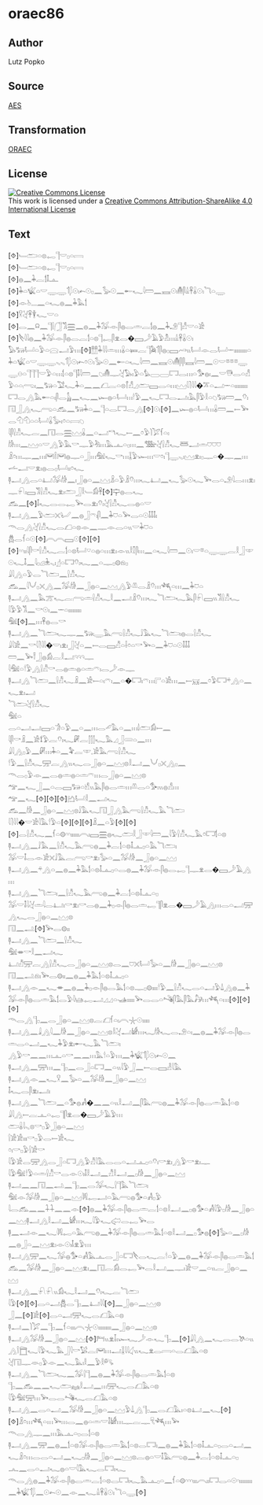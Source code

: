 # oraec86

## Author

Lutz Popko

## Source

[AES](https://github.com/simondschweitzer/aes)

## Transformation

[ORAEC](https://oraec.github.io/)

## License

<a rel="license" href="http://creativecommons.org/licenses/by-sa/4.0/"><img alt="Creative Commons License" style="border-width:0" src="https://i.creativecommons.org/l/by-sa/4.0/88x31.png" /></a><br />This work is licensed under a <a rel="license" href="http://creativecommons.org/licenses/by-sa/4.0/">Creative Commons Attribution-ShareAlike 4.0 International License</a>

## Text

[⯑]𓄑𓂧𓏏𓊖𓉻𓊹𓎟𓊪𓏏𓇯<br>
[⯑]𓄑𓂧𓏏𓊖𓉻𓊹𓎟𓊪𓏏𓇯<br>
[⯑]𓐍𓈖𓇓𓐛𓌀𓄤𓊵<br>
[⯑]𓇓𓏏𓆤𓏏𓎟𓇾𓇾𓄊𓆄𓇳𓏤𓍉𓇳𓊪𓈖𓅭𓇳𓈖𓄡𓆑𓇋𓏠𓈖𓈘𓇳𓏤𓄟𓋴𓏙𓋹𓏇𓇳𓏤𓆓𓏏𓇾<br>
[⯑]𓁹𓊸𓈒𓈒𓈒𓈖𓏏𓆑𓐍𓈖𓇓𓅓𓌀<br>
[⯑]𓎃𓋔𓋹𓇉𓆑𓎟𓏏<br>
[⯑]𓂋𓈖𓍶𓈖𓊹𓍛𓃂𓀢𓈗𓈖𓐍𓈖𓇓𓅮𓁹𓋴𓐍𓂋𓏛𓐛𓌀𓐍𓈖𓇓𓄂𓊹𓀭𓎟𓏏𓀀<br>
[⯑]𓌸𓇋𓇋𓐍𓈖𓇓𓅮𓁹𓋴𓐍𓂋𓐛𓌀𓏏𓊖𓊹𓉻𓋴𓁷𓂋�𓈙𓌳𓄿𓅱𓁴𓏥𓏙𓋹𓏇𓇳𓏤<br>
𓅃𓃒𓂡𓏏𓅱𓏏𓈍𓂝𓅱𓏥[⯑]𓊽𓊽𓇓𓇋𓇋𓏛𓏥𓏇𓏏𓍃𓐛𓊹𓅉𓄊𓋴𓐍𓊪𓈙𓄗𓏭𓂡𓁹𓂋𓂡𓌔𓏤𓏤𓏤𓏤𓏤𓏤𓏤𓏤𓏤𓏏𓇓𓏏𓆤𓏏𓎟𓇾𓇾𓈅𓈅𓄊𓆄𓇳𓏤𓍉𓏌𓇳𓏤𓅭𓇳𓈖𓄡𓏏𓆑𓇋𓏠𓈖𓈘𓇳𓏤𓄟𓋴𓋴𓈘𓇋𓏠𓈖𓇳𓎟𓎼𓎼𓎼𓇾𓇾𓇷𓏏𓊹𓊹𓊹𓎟𓅱𓏏𓏥𓌀𓏏𓊖𓊹𓄤𓇋𓏠𓈖𓆇𓏤𓄟𓊃𓋔𓅃𓏤𓅱𓏏𓅊𓈀𓈀𓉐𓂋𓏥𓏏𓅜𓐍𓏤𓈖𓎟𓇥𓂋𓏏𓀭𓅱𓏏𓏏𓂺𓏤𓈖𓃒𓏏𓅑𓆑𓇓𓏏𓈖𓈖𓆎𓐛𓏏𓊖𓋾𓀭𓈎𓂧𓈙𓂋𓏏𓏥𓈉𓇋𓍘𓇋𓇋�𓎁𓏏𓂝𓌔𓏏𓏤𓏤𓏤𓏤𓏤𓏤𓏤𓏤𓏤𓉐𓂋𓂻𓅓𓄡𓏏𓏤𓋴𓂋𓃱𓈖𓆑𓈖𓆱𓐍𓏏𓂡𓏥𓎗𓅱𓈖𓆑𓉐𓂋𓂝𓏤𓅓𓋴𓅱𓎛𓏏𓆇𓃒𓏠𓈖𓄣𓏤𓉔𓃀𓂻𓆑𓂺𓏏𓃹𓈖𓃒𓇓𓏏𓈖𓊹𓏏𓂋𓉐𓂋𓂻[⯑]𓇳𓏤[⯑]𓈖𓆱𓐍𓏏𓂡𓏥𓏇𓏠𓈖𓍿𓅨𓂋𓄇𓄇𓏏𓏏𓂡𓏇𓅭𓏤𓏌𓏏𓇯𓆇<br>
𓇋𓋴𓍛𓀯𓆑𓐛𓈖𓉔𓂋𓈗𓈉𓏇𓈖𓏏𓂝𓎔𓆑𓍿𓈖𓏌𓅱𓌙𓅯𓆳𓏏𓏤<br>
𓀙𓏥𓈖𓈉𓏏𓎟𓂻𓅱𓅓𓎡𓊃𓅱𓀓𓏥𓅓𓊵𓏏𓊪𓏥𓈖𓅢𓋔𓍛𓀯𓆑𓆷𓂝𓏛𓈞𓈞𓈞<br>
𓏎𓏌𓏥𓊃𓈖𓏥𓋞𓌉𓋞𓐍𓊃𓏏𓃀𓏥𓅕𓆑𓎡𓏥𓆼𓅱𓆱𓏥𓎟𓏌𓏤𓊹𓇾𓈅𓏤𓈉𓁷𓏤𓊪𓊃𓏏�𓊃𓈖𓏥<br>
𓌡𓂝𓎟𓁷𓏤𓐍𓂋𓊪𓂡𓏤𓏤𓏌𓆑<br>
𓊢𓂝𓂻𓂋𓏏𓂞𓅮𓀙𓈖𓏤𓃀𓐍𓏏𓈖𓈉𓏎𓏏𓅱𓏎𓄣𓏥𓆑𓂞𓈖𓆑𓅭𓇳𓆑𓅨𓂋𓏏𓄂𓇋𓂋𓏥𓁷𓏤𓊃𓍯𓏤𓈙𓀢𓍛𓀯𓆑𓁷𓏤𓂧𓃀𓎛𓄑𓀁𓋹[⯑]𓊡𓐍𓂋𓆑<br>
𓃹𓈖[⯑]𓄤𓆑𓂋𓂋𓉻𓅨𓂋𓁷𓏤𓄣𓏤𓋔𓍛𓀯𓆑𓂋𓐍𓏏𓎟<br>
𓊢𓂝𓂻𓈖𓅱𓂧𓏴𓂦𓈖𓐍𓃀𓍼𓏤𓋴𓈖𓇓𓈞𓏏𓅨𓂋𓏏𓇳𓄤𓄤𓄤𓏤<br>
𓄭𓂋𓂻𓋔𓍛𓀯𓆑𓂋𓆎𓏏𓊖𓁹𓈖𓊃𓁹𓂋𓏏𓏭𓎟𓇓𓈞𓏏<br>
𓆣𓂋𓆳𓏏𓇳[⯑]𓇹𓇹𓈙𓇳[⯑][⯑][⯑]𓎆𓎆𓏤𓏤𓇋𓋴𓎡𓍛𓀯𓆑𓐛𓌀𓏏𓊖𓂡𓎺𓏏𓐍𓏏𓏥𓁷𓏤𓁹𓏭𓎛𓎿𓋴𓏥𓈖𓏏𓆑𓇋𓏠𓈖𓇳𓏤𓎟𓎼𓏏𓇾𓇾𓐛𓎛𓃀𓎱𓇳𓆑𓄤𓈖𓇋𓊪𓊒𓇔𓈅𓏤𓊨𓏏𓉐𓄣𓏤𓆑𓈖𓏏𓊃𓊪𓊗𓁶𓊪<br>
𓇍𓇋𓂻𓏏𓅱𓂋𓆓𓂧𓈖𓍛𓀯𓆑<br>
𓃹𓈖𓇋𓄋𓊪𓏴𓂻𓈖𓅮𓀙𓈖𓃀𓐍𓏏𓈖𓈉𓂻𓅱𓌨𓂋𓏎𓄣𓏥𓆈𓏏𓏥𓈖𓇓𓈞𓏏<br>
𓊢𓂝𓂻𓈖𓅓𓊄𓆑𓐛𓂺𓏛𓍛𓀯𓆑𓎛𓈖𓂝𓏎𓄣𓏥𓆑𓆓𓂧𓆑𓅓𓋴𓍯𓈙𓏭𓀢𓍛𓀯𓆑<br>
𓇋𓅱𓅱𓀢𓈖𓎡𓇳𓏤𓈖𓌔𓏏𓏤𓏤𓏤𓏤𓏤𓏤𓏤𓏤𓏤<br>
𓅕[⯑]𓈖𓏥𓋹𓐍𓂋𓎡<br>
𓊢𓂝𓂻𓈖𓆓𓂧𓆑𓊃𓈖𓃒𓏤𓇾𓅓𓂺𓍛𓀯𓆑𓄙𓅓𓆑𓆓𓂧𓏤𓐍𓂋𓍛𓀯𓆑<br>
𓇍𓇋𓀀𓈖𓎡𓇋𓍘𓇋𓇋�𓎟𓏤𓁷𓏤𓃀𓋔𓏏𓈖𓍿𓂋𓈙𓀯𓏏𓌢𓏌𓏏𓎡𓅨𓏏𓈖𓇓𓈞𓏏𓇳𓄤𓄤𓄤<br>
𓏠𓈖𓅨𓍋𓃀𓐍𓀁𓐛𓎛𓂝𓄹𓄹𓄹𓊃<br>
𓇋𓅕𓏏𓎗𓅱𓂻𓍛𓀯𓎡𓂋𓐍𓏛𓐍𓏏𓏛𓍼𓏤𓂋𓌳𓁹𓊃<br>
𓊢𓂝𓂻𓆓𓂧𓈖𓍛𓀯𓆑𓏎𓈖𓀀𓍿𓏏𓏤𓍼𓏤𓈖𓏏�𓉐𓏤𓍼𓏥𓊋𓏏𓀀𓏥𓈖𓍿𓄚𓈖𓏌𓅱𓉐𓍬𓂻𓏏𓈖𓆑𓁷𓏤𓂝<br>
𓆓𓂧𓋔𓍛𓀯𓆑<br>
𓅕𓏏<br>
𓂋𓏏𓂝𓂝𓈙𓏏𓀞𓏏𓅱𓈖𓏏𓈖𓏥𓂋𓄔𓅓𓏏𓈖𓏥𓌃𓂧𓀁𓍿𓈖<br>
𓇋𓋴𓎡𓏎𓈖𓀀𓍍𓅱𓐛𓄣𓏤𓆑𓏞𓐛𓂭𓂭𓂭𓆑𓅓𓈎𓃀𓄲𓏏𓈖𓏥<br>
𓇍𓇋𓂻𓊪𓅱𓈖𓏞𓏥𓇓𓏏𓈖𓅝𓐛𓎱𓈒𓀀𓅓𓂺𓍛𓀯𓆑<br>
𓎗𓅱𓈖𓍛𓀯𓆑𓈝𓐛𓂻𓏭𓆑𓂋𓃀𓐍𓏏𓈖𓈉𓊖𓎛𓂝𓈖𓄋𓊪𓏴𓂻𓊪𓈖<br>
𓄭𓂋𓊪𓅱𓁹𓈖𓂋𓐍𓏛𓐍𓏏𓏛𓍼𓏥𓂋𓃀𓐍𓏏𓈖𓈉𓊖<br>
𓅠𓈖𓆑𓃀𓈖𓏏𓂋𓈙𓃒𓏏𓀺𓏭𓅓𓋴𓐍𓂋𓏛𓏥𓌨𓂋𓏏𓅜𓏤𓏭𓐍𓀭𓏥<br>
𓅠𓈖𓆑[⯑][⯑][⯑]𓂚𓂡𓎛𓈖𓂝𓆑<br>
𓃹𓈖𓀙𓈖𓃀𓐍𓏏𓈖𓈉𓊖𓄙𓅓𓆑𓉔𓃀𓂻𓅓𓂺𓍛𓀯𓆑𓅓𓆓𓂧<br>
𓇋𓍘𓇋𓇋�𓎟𓀀𓇋𓅓𓎗𓅱𓏏[⯑][⯑][⯑]𓏎𓈖𓏏𓅱[⯑][⯑]<br>
[⯑]𓂋𓍛𓀯𓆑𓈖𓆳𓏏𓊗𓎆𓎆𓏤𓏤𓏤𓏤𓏤𓏤𓇹𓏤𓈙𓈗𓐍𓆑𓂧𓎛𓃀𓎱𓇋𓏠𓈖𓇋𓅱𓍛𓀯𓆑𓅓𓏌𓉐𓌀𓏏𓊖<br>
𓊢𓂝𓂻𓈖𓄙𓅓𓈖𓍛𓀯𓆑𓅓𓂺𓐍𓈖𓇓𓐛𓌀𓏏𓊖𓄤𓊵𓊪𓏏𓅓𓆓𓂧𓏤<br>
𓅮𓎟𓄤𓂋𓁹𓀀𓏴𓄙𓅓𓐛𓂺𓎡𓁷𓏤𓅭𓏏𓈖𓅮𓀙𓈖𓃀𓐍𓏏𓈖𓈉<br>
𓊢𓂝𓂻𓈖𓍬𓂻𓏏𓈖𓐍𓈖𓇓𓅓𓌀𓏏𓊖𓄤𓊵𓊪𓏏𓂋𓐍𓈖𓇓𓅮𓁹𓋴𓐍𓂋𓉻𓊹𓊃𓁷𓂋�𓈙𓌳𓄿𓂻𓏥<br>
𓊢𓂝𓂻𓈖𓆓𓂧𓏤𓈖𓍛𓀯𓆑𓅓𓂺𓐍𓈖𓇓𓐛𓌀𓏏𓊖𓄤𓊵𓏏𓊪<br>
𓅮𓎟𓄤𓇋𓋔𓏛𓇋𓂋𓂞𓏤𓎡𓁷𓏤𓎡𓂋𓐍𓈖𓇓𓊪𓁹𓋴𓐍𓂋𓏛𓉻𓊹𓋴𓁷𓂋�𓈙𓌳𓄿𓂻𓏥𓂋𓏏𓂝𓈝𓂻𓆑𓂋𓃀𓐍𓏏𓈖𓈉𓊖<br>
𓉔𓈖𓂢[⯑]𓅨𓂋𓊗𓏤𓏤<br>
𓊢𓂝𓂻𓈖𓆓𓂧𓈖𓍛𓀯𓆑<br>
𓅕𓎂𓎡𓎛𓈖𓂝𓆑<br>
𓂞𓀯𓈝𓐛𓂻𓍛𓀯𓆑𓂋𓃀𓐍𓏏𓈖𓈉𓊖𓂋𓈖𓈞𓏴𓂡𓅭𓏏𓈖𓀙𓈖𓃀𓐍𓏏𓈖𓈉𓊖<br>
𓉔𓈖𓂢𓁶𓏤𓅨𓂋𓊗𓏤𓏤𓈖𓐍𓈖𓇓𓅓𓌀𓏏𓊖𓄤𓊵𓊪𓏏<br>
𓊢𓂝𓂻𓁹𓈖𓆑𓎂𓈖𓐍𓈖𓇓𓊪𓁹𓋴𓐍𓂋𓅓𓌀𓏏𓊖𓊃𓊪𓊗𓏤𓏤𓏤𓏤𓎗𓅱𓈖𓍛𓀯𓆑𓂋𓏏𓂝𓅱𓍑𓂻𓐍𓈖𓇓𓅮𓁹𓋴𓐍𓂋𓏛𓅓𓌀𓂋𓅱𓇋𓊞𓉻𓂝𓈎𓈎𓏏𓊛𓏤𓏤𓏤𓏤𓏤𓅨𓂋𓂋𓏏𓌝𓋴𓅓𓋴𓅓𓃗𓏥𓆈𓏏𓏥[⯑][⯑][⯑]<br>
𓄭𓂋𓂻𓊹𓊪𓈖𓂋𓃀𓐍𓏏𓈖𓈉𓊖𓐛𓆎𓆳𓏏𓏤𓇹𓇼𓇳𓏤𓏤𓏤𓏤𓏤<br>
𓊢𓂝𓂻𓈖𓇍𓂻𓇋𓈖𓀙𓈖𓃀𓐍𓏏𓈖𓈉𓊖𓎛𓋔𓂝𓀎𓏥𓆑𓀙𓆑𓂋𓄂𓏏𓏤𓈖𓐍𓈖𓇓𓅮𓁹𓋴𓐍𓂋𓏛𓂋𓏏𓂝𓈖𓆑𓇓𓅱𓁷𓏤𓄡𓆑𓅓𓆓𓂧𓏤<br>
𓂻𓅱𓎡𓈖𓈖𓏥𓊵𓏏𓎡𓈖𓈖𓏥𓅓𓎗𓏏𓅱𓏥𓈖𓇓𓆤𓄊𓆄𓇳𓏤𓍉𓇳𓈖<br>
𓊢𓂝𓂻𓈖𓈝𓏥𓈖𓊹𓊪𓈖𓂋𓃀𓏏𓉐𓈖𓏏𓏭𓇋𓅱𓃀𓈖𓍿𓂋𓈙𓁐𓇋𓅓<br>
𓊢𓂝𓂻𓁹𓈖𓆑𓎃𓈖𓅭𓏏𓈖𓅮𓀙𓈖𓃀𓐍𓏏𓈖𓈉<br>
𓄤𓆑𓂋𓋴𓁷𓏤𓂝𓏤<br>
𓊢𓂝𓂻𓈖𓆓𓂧𓈖𓏏𓅜𓐍𓀻�𓈖𓈖𓏏𓏭𓎛𓂝𓈖𓋴𓅓𓂺𓐍𓈖𓇓𓅮𓁹𓋴𓐍𓂋𓏛𓅓𓌀𓏏𓊖<br>
𓇍𓇋𓂻𓍿𓐛𓊵𓏏𓉻𓊹𓋴𓁷𓂋�𓈙𓌳𓄿𓅱𓏥<br>
𓂧𓏇𓇋𓈅𓊖𓎡𓊪𓅱𓃀𓐍𓏏𓈖𓈉<br>
𓍛𓀀𓀀𓏤𓏤𓏤𓎡𓊪𓅱𓂋𓍿𓀀𓆑<br>
𓏌𓏤𓎡𓊪𓅱𓍛𓀀𓎡<br>
𓇋𓅱𓀀𓂋𓈝𓂻𓂋𓃀𓏏𓉐𓂻𓅱𓀯𓇋𓅓𓂋𓂋𓏏𓂝𓊵𓊪𓏏𓄣𓏤𓎡𓁷𓏤𓂻𓅱𓎡𓁷𓏤𓊃<br>
𓇋𓅱𓅕𓎗𓅱𓏏𓏛𓍛𓀯𓎡𓂋𓁹𓇳𓏤𓄤𓎛𓂝𓈖𓀯𓎛𓂝𓈖𓊪𓀙𓈖𓃀𓐍𓏏𓈖𓈉<br>
𓊢𓂝𓈖𓈖𓉔𓈖𓂢𓈖𓊹𓊪𓈖𓂋𓅮𓆑𓍛𓊹𓅓𓆓𓂧𓏤<br>
𓅕𓁹𓅮𓀙𓈖𓃀𓐍𓏏𓈖𓈉𓇎𓉻𓂝𓏏𓅓𓂺𓐍𓅜𓏏𓀻𓊪𓅱<br>
𓇋𓂋𓃹𓈖𓈖𓇑𓇑𓈖𓈖𓁹[⯑]𓐍𓈖𓇓𓅮𓁹𓋴𓐍𓂋𓏛𓐛𓌀𓏏𓊖𓎛𓂝𓈖𓊪𓐍𓅜𓏏𓀻𓇋𓅱𓊪𓀙𓈖𓃀𓐍𓏏𓈖𓈉𓊢𓂝𓂻𓎛𓂝𓈖𓀎𓏥𓆑𓇋𓅱𓆑𓅾𓂋𓉻𓅨𓂋<br>
𓊢𓈖𓂝𓁹𓈖𓆑𓇎𓉻𓏏𓅓𓂺𓐍𓈖𓇓𓅮𓁹𓋴𓐍𓂋𓏛𓅓𓌀𓏏𓊖𓎛𓂝𓈖𓊪𓅜𓐍[⯑]𓅭𓏏𓈖𓊪𓀙𓈖𓐍𓃀𓏏𓈖𓈉𓁷𓏤𓁹𓇳𓏤𓄤𓁷𓅱𓏥<br>
𓊢𓂝𓂻𓈝𓈖𓆑𓅮𓐍𓅜𓏏𓀻𓅓𓊵𓂋𓃀𓏏𓉐𓌸𓂋𓆑𓐛𓎗𓏏𓅱𓈖𓐍𓈖𓇓𓅮𓁹𓋴𓐍𓂋𓏛𓅓𓌀<br>
𓃹𓈖𓅮𓀙𓈖𓃀𓐍𓏏𓈖𓈉𓁷𓏤𓈖𓉔𓐛𓀁𓂋𓉻𓅨𓂋𓎛𓂝𓈖𓊃𓏤𓀀𓎟𓈖𓏏𓏭𓐛𓃀𓐍𓏏𓈖𓈉<br>
𓊢𓂝𓂻𓈖𓍯𓍯𓏭𓀁𓆑𓎛𓂝𓈖𓄣𓏤𓆑𓐛𓆓𓂧<br>
𓇋𓅱[⯑][⯑]𓂋𓏏𓂝𓆣𓂋𓊹𓊪𓈖𓂞𓇋𓇋[⯑]𓈖𓃀𓐍𓏏𓈖𓈉𓊖<br>
𓃀𓈖[⯑]𓀀[⯑]𓂋𓏏𓂝𓈝𓆑𓂋𓆎𓅓𓏏𓊖<br>
𓊢𓂝𓈖𓌙𓅯𓈖𓊹𓊪𓈖𓆳𓏏𓏤𓏤𓏤𓇹𓇼𓇳𓏤𓏤𓏤𓏤𓏤𓏤𓏤𓏤𓏤𓈖𓃀𓐍𓏏𓈖𓈉𓊖<br>
𓊢𓂝𓂻𓅮𓀙𓈖𓃀𓐍𓏏𓈖𓈉[⯑]𓁀𓏭𓁷𓄥𓏤𓆱𓆑𓌳𓁹𓆑𓊹𓊪𓈖[⯑]𓇍𓇋𓂻𓈖𓆑𓂋𓂋𓌗𓏏𓏭𓂻𓌉𓉬𓆑𓇋𓅱𓆑𓅓𓃀𓇋𓎡𓅄𓐛𓋞𓏥𓂝𓆼𓇋𓇋𓋑𓏭𓆑𓁷𓂋𓇯𓏏𓂋𓆎𓅓𓏏𓊖<br>
𓋔𓉔𓊃𓁺𓊪𓅱𓁹𓈖𓆑𓅓𓏤𓎛𓈖𓅱𓎛𓀐<br>
𓊢𓂝𓂻𓈖𓆓𓂧𓆑𓈖𓅮𓍛𓊹𓈖𓐍𓈖𓇓𓅮𓁹𓋴𓐍𓂋𓏛𓅓𓌀𓏏𓊖<br>
𓊹𓊪𓈖𓃹𓈖𓈖𓆑𓂧𓈐𓎛𓂝𓈖𓏥𓈝𓆑𓂋𓆎𓅓𓏏𓊖<br>
𓇋𓅱𓅕𓈝𓏥𓅨𓂋𓂋𓌝𓆑𓂋𓆎𓅓𓏏𓊖<br>
𓊢𓂝𓂻𓈖𓂋𓏏𓂝𓈖𓅮𓀙𓈖𓃀𓐍𓏏𓈖𓈉𓅱𓍑𓂻𓊹𓊪𓈖𓂋𓆎𓅓𓏤𓏏𓊖𓂞𓈖𓆑[⯑][⯑]𓏎𓏌𓏥𓆈𓏏𓏥𓅨𓏥𓂋𓈖𓐍𓏏𓏛𓎟𓄤𓀎𓏥𓊃𓐛𓊃𓄛𓆈𓏥𓅨<br>
𓄭𓂋𓂻𓊃𓈖𓏥𓅓𓊵𓏏𓊪𓂋𓌀𓏏𓊖<br>
𓊢𓂝𓂻𓈖𓈝𓈖𓐍𓈖𓌀𓏏𓊖𓅮𓁹𓋴𓐍𓂋𓏛𓅓𓌀𓏏𓊖𓂋𓉐𓏤𓈖𓐍𓈖𓇓𓅓𓌀𓏏𓊖𓄤𓊵𓏏𓊪𓂋𓏏𓂝𓈖𓆑𓏎𓏌𓏥𓂋𓂋𓏏𓂝𓈖𓆑𓊪𓀙𓈖𓃀𓐍𓏏𓈖𓈉𓊖𓐛𓐍𓏏𓎟𓄤𓅓𓂺𓐍𓈖𓇓𓐛𓌀𓏏𓊖𓄤𓊵𓏏𓊪<br>
𓂜𓈖𓂋𓏏𓂝𓆑𓐍𓏏𓎟𓇋𓅓𓆑𓂋𓉐𓏤𓆑<br>
𓄭𓂋𓂻𓐍𓈖𓇓𓅮𓁹𓋴𓐍𓂋𓏛𓐛𓌀𓏏𓊖𓂋𓉐𓏤𓆑𓅓𓊵𓊪𓏏𓈖𓆳𓏏𓊗𓎆𓎆𓎆𓏤𓏤𓏤𓇹𓏤𓏤𓉐𓂋𓏏𓇳𓎆𓏤𓏤𓏤𓏤𓏤𓏤𓏤𓏤𓏤𓈖𓇓𓆤𓄊𓆄𓈖𓇳𓍉𓇳𓈖𓁹𓈖𓆑𓏙𓋹𓏇𓇳𓏤𓆓𓏏𓇾[⯑]<br>
